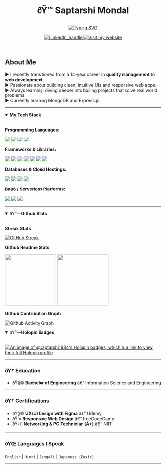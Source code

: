 ﻿<!-- GitHub README.md for Saptarshi Mondal -->

  <h1 align="center">ðŸ™ Saptarshi Mondal</h1>

<p align="center">
  
  <a href="https://git.io/typing-svg">
    <img
      src="https://readme-typing-svg.demolab.com?font=Inter&weight=520&pause=1000&color=36BCF7FF&center=true&vCenter=true&width=520&lines=Full+stack+Web+Developer;AI+Engineer;Passionate+Learner;Coding+Enthusiast"
      alt="Typing SVG"
    />
  </a>
</p>

<p align="center">
  <a href="https://www.linkedin.com/in/saptarshi-mondal-b9242a11a/">
    <img src="https://img.shields.io/badge/LinkedIn-Connect-0A66C2?style=for-the-badge&logo=linkedin&logoColor=white" alt="LinkedIn_handle"/>
  </a>

  <a href="https://www.saptarshidevworks.com/en">
    <img src="https://img.shields.io/badge/Website-Visit-14B5E1?style=for-the-badge&logoColor=000000" alt="Visit my website"/>
  </a>
</p>

&nbsp;

## About Me

:arrow_forward: I recently transitioned from a 14-year career in **quality management** to **web development**.  
:arrow_forward: Passionate about building clean, intuitive UIs and responsive web apps.  
:arrow_forward: Always learning: diving deeper into builing projects that solve real world problems.  
:arrow_forward: Currently learning MongoDB and Express.js.  

---

<details open>
  <summary><b>My Tech Stack</b></summary>
  &nbsp;
  <p><b>Programming Languages:</b></p>
  <p>
  <img src="https://img.shields.io/badge/HTML5-E34F26?style=for-the-badge&logo=html5&logoColor=fff"/>
  <img src="https://img.shields.io/badge/CSS3-1572B6?style=for-the-badge&logo=css3&logoColor=fff"/>
  <img src="https://img.shields.io/badge/JavaScript-F7DF1E?style=for-the-badge&logo=javascript&logoColor=000"/>
  <img src="https://img.shields.io/badge/TypeScript-3178C6?style=for-the-badge&logo=typescript&logoColor=fff"/>
</p>

<p><b>Frameworks & Libraries:</b></p>
<p>
   <img src="https://img.shields.io/badge/React-61DAFB?style=for-the-badge&logo=react&logoColor=000"/>
  <img src="https://img.shields.io/badge/Next.js-000000?style=for-the-badge&logo=nextdotjs&logoColor=fff"/>
  <img src="https://img.shields.io/badge/Tailwind-06B6D4?style=for-the-badge&logo=tailwindcss&logoColor=fff"/>
  <img src="https://img.shields.io/badge/Chakra_UI-319795?style=for-the-badge&logo=chakraui&logoColor=fff"/>
  <img src="https://img.shields.io/badge/shadcn%2Fui-000000?style=for-the-badge&logo=radixui&logoColor=fff"/>
  <img src="https://img.shields.io/badge/Vite-646CFF?style=for-the-badge&logo=vite&logoColor=fff"/>
  <img src="https://img.shields.io/badge/Framer_Motion-0055FF?style=for-the-badge&logo=framer&logoColor=fff"/>
</p>

<p><b>Databases & Cloud Hostings:</b></p>
<p>
  <img src="https://img.shields.io/badge/GitHub_Pages-181717?style=for-the-badge&logo=github&logoColor=fff"/>
  <img src="https://img.shields.io/badge/MySQL-4479A1?style=for-the-badge&logo=mysql&logoColor=fff"/>
  <img src="https://img.shields.io/badge/PostgreSQL-4169E1?style=for-the-badge&logo=postgresql&logoColor=fff"/>
  <img src="https://img.shields.io/badge/Vercel-000000?style=for-the-badge&logo=vercel&logoColor=fff"/>
</p>

<p><b>BaaS / Serverless Platforms:</b></p>
<p>
  <img src="https://img.shields.io/badge/Firebase-FFCA28?style=for-the-badge&logo=firebase&logoColor=000"/>
  <img src="https://img.shields.io/badge/Supabase-3FCF8E?style=for-the-badge&logo=supabase&logoColor=000"/>
  <img src="https://img.shields.io/badge/Appwrite-F02E65?style=for-the-badge&logo=appwrite&logoColor=fff"/>
</p>

</details>

---

<details open>
&nbsp;
  <summary>ðŸ”—<b>Github Stats</b></summary>

  <p><b>Streak Stats</b></p>

[![GitHub Streak](https://github-readme-streak-stats-roan-psi.vercel.app?user=Saptarshi1984&theme=tokyonight-duo&short_numbers=true&date_format=j%20M%5B%20Y%5D)](https://git.io/streak-stats)

  <p>
  <p><b>Github Readme Stats</b></p>

<a href="https://github.com/anuraghazra/github-readme-stats">
    <img src="https://github-readme-stats-rho-orcin-54.vercel.app/api?username=Saptarshi1984&show_icons=true&theme=tokyonight" height="165" />
  </a>
  <a href="https://github.com/anuraghazra/github-readme-stats">
    <img src="https://github-readme-stats-rho-orcin-54.vercel.app/api/top-langs/?username=Saptarshi1984&layout=compact&theme=tokyonight&hide=php,mdx" height="165" />
  </a>

  </p>

<p><b>Github Contribution Graph</b></p>

![Github Activity Graph](https://github-readme-activity-graph-beryl.vercel.app/graph?username=Saptarshi1984&theme=tokyo-night)

</details>

<details open>
&nbsp;
  <summary>ðŸ”—<b>Holopin Badges</b></summary>
  
[![An image of @saptarshi1984's Holopin badges, which is a link to view their full Holopin profile](https://holopin.me/saptarshi1984)](https://holopin.io/@saptarshi1984)

</details>

---

### ðŸ† Education

- ðŸ§© **Bachelor of Engineering** â€“ Information Science and Engineering

---

### ðŸ† Certifications

- ðŸ§© **UX/UI Design with Figma** â€“ Udemy
- ðŸ’» **Responsive Web Design** â€“ freeCodeCamp
- ðŸ› ï¸ **Networking & PC Technician (A+)** â€“ NIIT

---

### ðŸŒ Languages I Speak

`English` | `Hindi` | `Bengali` | `Japanese (Basic)`

---



